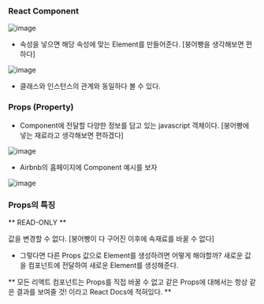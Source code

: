 ### React Component

![image](https://user-images.githubusercontent.com/88424067/193166017-7589c4d3-ce2c-460b-a980-cb9972564115.png)

* 속성을 넣으면 해당 속성에 맞는 Element를 만들어준다. [붕어빵을 생각해보면 편하다]

![image](https://user-images.githubusercontent.com/88424067/193166108-81fc3aa6-7748-4915-b0ce-dfbdb9eab44a.png)

* 클래스와 인스턴스의 관계와 동일하다 볼 수 있다.

### Props (Property)

* Component에 전달할 다양한 정보를 담고 있는 javascript 객체이다. [붕어빵에 넣는 재료라고 생각해보면 편하겠다]

![image](https://user-images.githubusercontent.com/88424067/193166253-9b743570-beca-48b7-b61a-bda8e0d891b5.png)

* Airbnb의 홈페이지에 Component 예시를 보자

![image](https://user-images.githubusercontent.com/88424067/193166416-831d4e4b-0349-4960-bd31-6afb47a11620.png)

### Props의 특징

**  READ-ONLY **

값을 변경할 수 없다. [붕어빵이 다 구어진 이후에 속재료를 바꿀 수 없다]

* 그렇다면 다른 Props 값으로 Element를 생성하려면 어떻게 해야할까?
  새로운 값을 컴포넌트에 전달하여 새로운 Element를 생성해준다.

** 모든 리액트 컴포넌트는 Props를 직접 바꿀 수 없고 같은 Props에 대해서는 항상 같은 결과를 보여줄 것! 이라고 React Docs에 적혀있다. **

